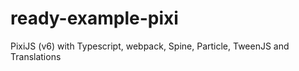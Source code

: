 # ready-example-pixi
PixiJS (v6) with Typescript, webpack, Spine, Particle, TweenJS and Translations
